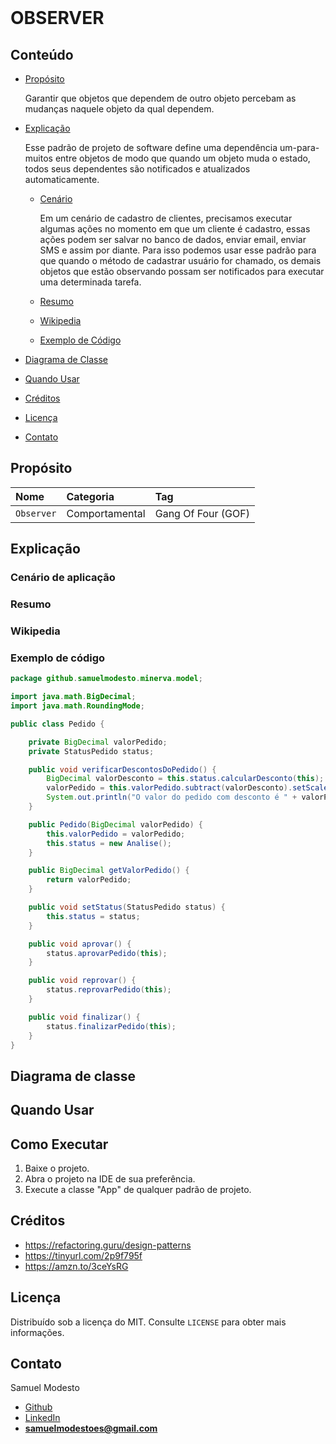 <br />
<p >
  <h1>OBSERVER</h1>
<p/>


<!-- TABLE OF CONTENTS -->

## Conteúdo

- [Propósito](#Propósito)

   Garantir que objetos que dependem de outro objeto percebam as mudanças naquele objeto da qual dependem.
  
- [Explicação](#Explicação)

  Esse padrão de projeto de software define uma dependência um-para-muitos entre objetos de modo que quando um objeto muda o estado, todos seus dependentes são       notificados e atualizados automaticamente. 
  
  - [Cenário](#Cenário-De-Aplicação)
  
    Em um cenário de cadastro de clientes, precisamos executar algumas ações no momento em que um cliente é cadastro, essas ações podem ser salvar no banco de           dados, enviar email, enviar SMS e assim por diante. Para isso podemos usar esse padrão para que quando o método de cadastrar usuário for chamado, os demais         objetos que estão observando possam ser notificados para executar uma determinada tarefa.
    
  - [Resumo](#Resumo)
  - [Wikipedia](#Wikipedia)
  - [Exemplo de Código](#Exemplo-de-código)
- [Diagrama de Classe](#Diagrama-de-Classe)

- [Quando Usar](#Quando-Usar)
- [Créditos](#Créditos)
- [Licença](#Licença)
- [Contato](#Contato)

## Propósito
| Nome       | Categoria    | Tag        |  
|:-----------| :----------- | :--------- |
| `Observer` |  Comportamental | Gang Of Four (GOF)|


## Explicação
### Cenário de aplicação

### Resumo
 
### Wikipedia

### Exemplo de código
```java 
package github.samuelmodesto.minerva.model;

import java.math.BigDecimal;
import java.math.RoundingMode;

public class Pedido {

    private BigDecimal valorPedido;
    private StatusPedido status;

    public void verificarDescontosDoPedido() {
        BigDecimal valorDesconto = this.status.calcularDesconto(this);
        valorPedido = this.valorPedido.subtract(valorDesconto).setScale(2, RoundingMode.HALF_UP);
        System.out.println("O valor do pedido com desconto é " + valorPedido);
    }

    public Pedido(BigDecimal valorPedido) {
        this.valorPedido = valorPedido;
        this.status = new Analise();
    }

    public BigDecimal getValorPedido() {
        return valorPedido;
    }

    public void setStatus(StatusPedido status) {
        this.status = status;
    }

    public void aprovar() {
        status.aprovarPedido(this);
    }

    public void reprovar() {
        status.reprovarPedido(this);
    }

    public void finalizar() {
        status.finalizarPedido(this);
    }
}


```

## Diagrama de classe

[//]: # (<p align="center">)

[//]: # (  <img alt="state" src="https://github.com/SamuelModesto/Imagens/blob/master/Imagens%20Minerva/state.jpeg" />)

[//]: # (</p>)

## Quando Usar

## Como Executar
 1. Baixe o projeto.
 2. Abra o projeto na IDE de sua preferência.
 3. Execute a classe "App" de qualquer padrão de projeto.

## Créditos
- https://refactoring.guru/design-patterns
- https://tinyurl.com/2p9f795f
- https://amzn.to/3ceYsRG
## Licença

Distribuído sob a licença do MIT. Consulte `LICENSE` para obter mais informações.

## Contato
Samuel Modesto 
- [Github](https://github.com/SamuelModesto) 
- [LinkedIn](https://www.linkedin.com/in/samuelmodesto)
- **samuelmodestoes@gmail.com** 
